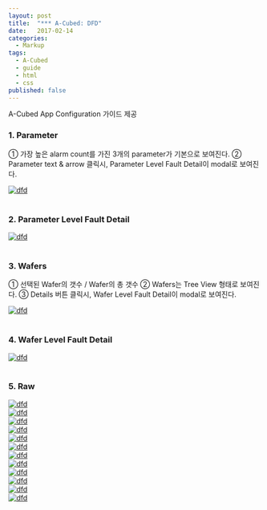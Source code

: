 ```yaml
---
layout: post
title:  "*** A-Cubed: DFD"
date:   2017-02-14
categories:
  - Markup
tags:
  - A-Cubed
  - guide
  - html
  - css
published: false
---
```


A-Cubed App Configuration 가이드 제공

### 1. Parameter
① 가장 높은 alarm count를 가진 3개의 parameter가 기본으로 보여진다.
② Parameter text & arrow 클릭시, Parameter Level Fault Detail이 modal로 보여진다.

<a href="{{ site.url }}/images/works/20170214/image-1.jpg"><img src="{{ site.url }}/images/works/20170214/image-1.jpg" alt="dfd"></a>
<br>
<br>

### 2. Parameter Level Fault Detail
<a href="{{ site.url }}/images/works/20170214/image-2.jpg"><img src="{{ site.url }}/images/works/20170214/image-2.jpg" alt="dfd"></a>
<br>
<br>


### 3. Wafers
① 선택된 Wafer의 갯수 / Wafer의 총 갯수
② Wafers는 Tree View 형태로 보여진다.
③ Details 버튼 클릭시, Wafer Level Fault Detail이 modal로 보여진다.

<a href="{{ site.url }}/images/works/20170214/image-3.jpg"><img src="{{ site.url }}/images/works/20170214/image-3.jpg" alt="dfd"></a>
<br>
<br>

### 4. Wafer Level Fault Detail
<a href="{{ site.url }}/images/works/20170214/image-4.jpg"><img src="{{ site.url }}/images/works/20170214/image-4.jpg" alt="dfd"></a>
<br>
<br>

### 5. Raw
<a href="{{ site.url }}/images/works/20170214/image-5.jpg"><img src="{{ site.url }}/images/works/20170214/image-5.jpg" alt="dfd"></a>
<br>
<a href="{{ site.url }}/images/works/20170214/image-6.jpg"><img src="{{ site.url }}/images/works/20170214/image-6.jpg" alt="dfd"></a>
<br>
<a href="{{ site.url }}/images/works/20170214/image-7.jpg"><img src="{{ site.url }}/images/works/20170214/image-7.jpg" alt="dfd"></a>
<br>
<a href="{{ site.url }}/images/works/20170214/image-8.jpg"><img src="{{ site.url }}/images/works/20170214/image-8.jpg" alt="dfd"></a>
<br>
<a href="{{ site.url }}/images/works/20170214/image-9.jpg"><img src="{{ site.url }}/images/works/20170214/image-9.jpg" alt="dfd"></a>
<br>
<a href="{{ site.url }}/images/works/20170214/image-10.jpg"><img src="{{ site.url }}/images/works/20170214/image-10.jpg" alt="dfd"></a>
<br>
<a href="{{ site.url }}/images/works/20170214/image-11.jpg"><img src="{{ site.url }}/images/works/20170214/image-11.jpg" alt="dfd"></a>
<br>
<a href="{{ site.url }}/images/works/20170214/image-12.jpg"><img src="{{ site.url }}/images/works/20170214/image-12.jpg" alt="dfd"></a>
<br>
<a href="{{ site.url }}/images/works/20170214/image-13.jpg"><img src="{{ site.url }}/images/works/20170214/image-13.jpg" alt="dfd"></a>
<br>
<a href="{{ site.url }}/images/works/20170214/image-14.jpg"><img src="{{ site.url }}/images/works/20170214/image-14.jpg" alt="dfd"></a>
<br>
<a href="{{ site.url }}/images/works/20170214/image-15.jpg"><img src="{{ site.url }}/images/works/20170214/image-15.jpg" alt="dfd"></a>
<br>
<a href="{{ site.url }}/images/works/20170214/image-16.jpg"><img src="{{ site.url }}/images/works/20170214/image-16.jpg" alt="dfd"></a>